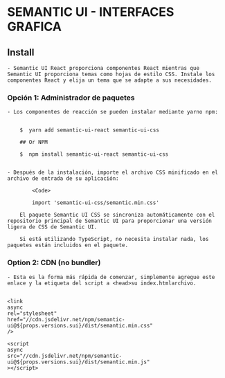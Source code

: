 
#  SEMANTIC UI - INTERFACES GRAFICA


## Install

    - Semantic UI React proporciona componentes React mientras que Semantic UI proporciona temas como hojas de estilo CSS. Instale los componentes React y elija un tema que se adapte a sus necesidades.


### Opción 1: Administrador de paquetes

    - Los componentes de reacción se pueden instalar mediante yarno npm:

        
        $  yarn add semantic-ui-react semantic-ui-css

        ## Or NPM

        $  npm install semantic-ui-react semantic-ui-css


    - Después de la instalación, importe el archivo CSS minificado en el archivo de entrada de su aplicación:

            <Code>
            
            import 'semantic-ui-css/semantic.min.css'

        El paquete Semantic UI CSS se sincroniza automáticamente con el repositorio principal de Semantic UI para proporcionar una versión ligera de CSS de Semantic UI.

        Si está utilizando TypeScript, no necesita instalar nada, los paquetes están incluidos en el paquete.


### Option 2: CDN (no bundler)

    - Esta es la forma más rápida de comenzar, simplemente agregue este enlace y la etiqueta del script a <head>su index.htmlarchivo.

    
    <link
    async
    rel="stylesheet"
    href="//cdn.jsdelivr.net/npm/semantic-ui@${props.versions.sui}/dist/semantic.min.css"
    />

    <script
    async
    src="//cdn.jsdelivr.net/npm/semantic-ui@${props.versions.sui}/dist/semantic.min.js"
    ></script>






















